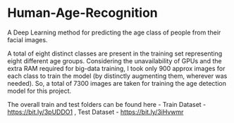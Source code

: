 # Human-Age-Recognition

A Deep Learning method for predicting the age class of people from their facial images.

A total of eight distinct classes are present in the training set representing eight different age groups. Considering the unavailability of GPUs and the extra RAM required for big-data training, I took only 900 approx images for each class to train the model (by distinctly augmenting them, wherever was needed). So, a total of 7300 images are taken for training the age detection model for this project.

The overall train and test folders can be found here - Train Dataset - https://bit.ly/3pUDDO1 , 
                                                       Test Dataset - https://bit.ly/3iHvwmr
